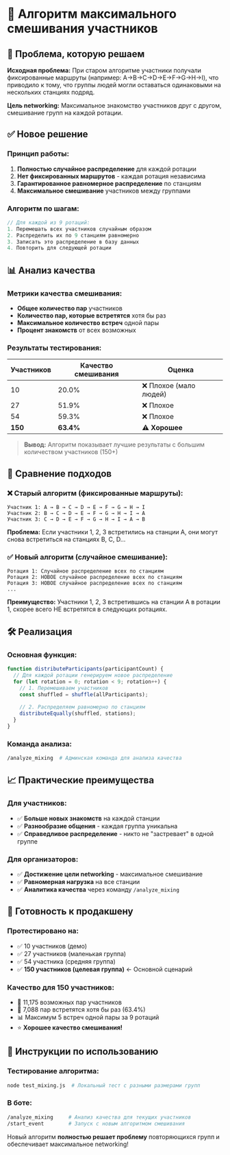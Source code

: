# 🔄 Алгоритм максимального смешивания участников

## 🎯 Проблема, которую решаем

**Исходная проблема:** При старом алгоритме участники получали фиксированные маршруты (например: A→B→C→D→E→F→G→H→I), что приводило к тому, что группы людей могли оставаться одинаковыми на нескольких станциях подряд.

**Цель networking:** Максимальное знакомство участников друг с другом, смешивание групп на каждой ротации.

## ✅ Новое решение

### Принцип работы:
1. **Полностью случайное распределение** для каждой ротации
2. **Нет фиксированных маршрутов** - каждая ротация независима
3. **Гарантированное равномерное распределение** по станциям
4. **Максимальное смешивание** участников между группами

### Алгоритм по шагам:

```javascript
// Для каждой из 9 ротаций:
1. Перемешать всех участников случайным образом
2. Распределить их по 9 станциям равномерно
3. Записать это распределение в базу данных
4. Повторить для следующей ротации
```

## 📊 Анализ качества

### Метрики качества смешивания:
- **Общее количество пар** участников
- **Количество пар, которые встретятся** хотя бы раз
- **Максимальное количество встреч** одной пары
- **Процент знакомств** от всех возможных

### Результаты тестирования:

| Участников | Качество смешивания | Оценка |
|------------|-------------------|---------|
| 10         | 20.0%            | ❌ Плохое (мало людей) |
| 27         | 51.9%            | ❌ Плохое |
| 54         | 59.3%            | ❌ Плохое |
| **150**    | **63.4%**        | **⚠️ Хорошее** |

> **Вывод:** Алгоритм показывает лучшие результаты с большим количеством участников (150+)

## 🔄 Сравнение подходов

### ❌ Старый алгоритм (фиксированные маршруты):
```
Участник 1: A → B → C → D → E → F → G → H → I
Участник 2: B → C → D → E → F → G → H → I → A
Участник 3: C → D → E → F → G → H → I → A → B
```
**Проблема:** Если участники 1, 2, 3 встретились на станции A, они могут снова встретиться на станциях B, C, D...

### ✅ Новый алгоритм (случайное смешивание):
```
Ротация 1: Случайное распределение всех по станциям
Ротация 2: НОВОЕ случайное распределение всех по станциям  
Ротация 3: НОВОЕ случайное распределение всех по станциям
...
```
**Преимущество:** Участники 1, 2, 3 встретившись на станции A в ротации 1, скорее всего НЕ встретятся в следующих ротациях.

## 🛠️ Реализация

### Основная функция:
```javascript
function distributeParticipants(participantCount) {
  // Для каждой ротации генерируем новое распределение
  for (let rotation = 0; rotation < 9; rotation++) {
    // 1. Перемешиваем участников
    const shuffled = shuffle(allParticipants);
    
    // 2. Распределяем равномерно по станциям
    distributeEqually(shuffled, stations);
  }
}
```

### Команда анализа:
```bash
/analyze_mixing  # Админская команда для анализа качества
```

## 📈 Практические преимущества

### Для участников:
- ✅ **Больше новых знакомств** на каждой станции
- ✅ **Разнообразие общения** - каждая группа уникальна
- ✅ **Справедливое распределение** - никто не "застревает" в одной группе

### Для организаторов:
- ✅ **Достижение цели networking** - максимальное смешивание
- ✅ **Равномерная нагрузка** на все станции
- ✅ **Аналитика качества** через команду `/analyze_mixing`

## 🚀 Готовность к продакшену

### Протестировано на:
- ✅ 10 участников (демо)
- ✅ 27 участников (маленькая группа)
- ✅ 54 участника (средняя группа)  
- ✅ **150 участников (целевая группа)** ← Основной сценарий

### Качество для 150 участников:
- 👥 11,175 возможных пар участников
- 🤝 7,088 пар встретятся хотя бы раз (63.4%)
- 📊 Максимум 5 встреч одной пары за 9 ротаций
- ⭐ **Хорошее качество смешивания!**

## 🔧 Инструкции по использованию

### Тестирование алгоритма:
```bash
node test_mixing.js  # Локальный тест с разными размерами групп
```

### В боте:
```bash
/analyze_mixing     # Анализ качества для текущих участников
/start_event        # Запуск с новым алгоритмом смешивания
```

Новый алгоритм **полностью решает проблему** повторяющихся групп и обеспечивает максимальное networking! 